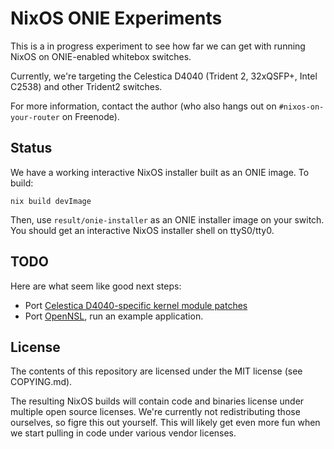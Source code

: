NixOS ONIE Experiments
======================

This is a in progress experiment to see how far we can get with running NixOS
on ONIE-enabled whitebox switches.

Currently, we're targeting the Celestica D4040 (Trident 2, 32xQSFP+,
Intel C2538) and other Trident2 switches.

For more information, contact the author (who also hangs out on
`#nixos-on-your-router` on Freenode).

Status
------

We have a working interactive NixOS installer built as an ONIE image. To build:

    nix build devImage

Then, use `result/onie-installer` as an ONIE installer image on your switch.
You should get an interactive NixOS installer shell on ttyS0/tty0.

TODO
----

Here are what seem like good next steps:

 - Port [Celestica D4040-specific kernel module patches](https://github.com/opencomputeproject/onie/tree/master/machine/celestica/cel_smallstone_xp/kernel)
 - Port [OpenNSL](https://github.com/Broadcom-Switch/OpenNSL), run an example application.

License
-------

The contents of this repository are licensed under the MIT license (see COPYING.md).

The resulting NixOS builds will contain code and binaries license under multiple open source licenses. We're currently not redistributing those ourselves, so figre this out yourself. This will likely get even more fun when we start pulling in code under various vendor licenses.
